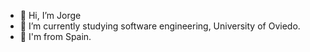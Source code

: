 - 👋 Hi, I’m Jorge
- 🌱 I’m currently studying software engineering, University of Oviedo.
- 📌 I'm from Spain.

<!---
Mega560/Mega560 is a ✨ special ✨ repository because its `README.md` (this file) appears on your GitHub profile.
You can click the Preview link to take a look at your changes.
--->
